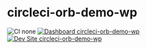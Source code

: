 # circleci-orb-demo-wp

![CI none](https://img.shields.io/badge/ci-none-orange.svg)
[![Dashboard circleci-orb-demo-wp](https://img.shields.io/badge/dashboard-circleci_orb_demo_wp-yellow.svg)](https://dashboard.pantheon.io/sites/23cff440-c353-4f37-b54b-c9138a93ece2#dev/code)
[![Dev Site circleci-orb-demo-wp](https://img.shields.io/badge/site-circleci_orb_demo_wp-blue.svg)](http://dev-circleci-orb-demo-wp.pantheonsite.io/)